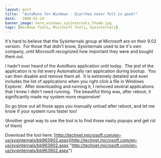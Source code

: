 ```yaml
---
layout: post
title:  "AutoRuns for Windows - Diarrhea never felt so good!"
date:   2008-01-24
banner_image: hero_windows_sysinternals_thumb.jpg
tags: [Windows Tools, Microsoft Tools, Sysinternals]
---
```


It's hard to believe that the Sysinternals group at Microsoft are on their 9.02 version.  For those that didn't know, Sysinternals used to be it's own company, until Microsoft recognized how important they were and bought them out.

I hadn't ever heard of the AutoRuns application until today.  The jest of the application is to list every Automatically ran application during bootup.  You can then disable and remove them all.  It is extremely detailed and even includes the list of applications when you right click a file in Windows Explorer.  After downloading and running it, I removed several applications that I knew I didn't need running.  The beautiful thing was, after reboot, it significantly made my system more responsive!

So go blow out all those apps you manually unload after reboot, and let me know if your system runs faster too!

(Another great way to use the tool is to find those nasty popups and get rid of them)


Download the tool here: [http://technet.microsoft.com/en-us/sysinternals/bb963902.aspx](http://technet.microsoft.com/en-us/sysinternals/bb963902.aspx "http://technet.microsoft.com/en-us/sysinternals/bb963902.aspx")